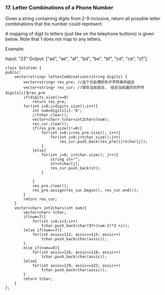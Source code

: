 ### 17. Letter Combinations of a Phone Number
Given a string containing digits from 2-9 inclusive, return all possible letter combinations that the number could represent.

A mapping of digit to letters (just like on the telephone buttons) is given below. Note that 1 does not map to any letters.

Example:

Input: "23"
Output: ["ad", "ae", "af", "bd", "be", "bf", "cd", "ce", "cf"].
```
class Solution {
public:
    vector<string> letterCombinations(string digits) {
        vector<string> res_pre; //这个已处理好的子字符串的组合
        vector<string> res_cur; //保存当前组合， 组合当前遍历的字符digits[i]与res_pre
        if(digits.size()==0)
            return res_pre;
        for(int i=0;i<digits.size();i++){
            int num=digits[i]-'0';
            //tchar.clear();
            vector<char> tchar=int2chars(num);
            res_cur.clear();
            if(res_pre.size()!=0){
                for(int i=0;i<res_pre.size(); i++){
                    for(int j=0;j<tchar.size();j++)
                        res_cur.push_back(res_pre[i]+tchar[j]);
                }
            }else{
                for(int j=0; j<tchar.size(); j++){
                    string st="";
                    st+=tchar[j];
                    res_cur.push_back(st);
                }
                    
            }
            res_pre.clear();
            res_pre.assign(res_cur.begin(), res_cur.end());               
        }
        return res_cur;
    }
    vector<char> int2chars(int num){
        vector<char> tchar;
        if(num<7){
            for(int i=0;i<3;i++)
                tchar.push_back(char(97+(num-2)*3 +i));
        }else if(num==7){
            for(int assic=112; assic<=115; assic++)
                tchar.push_back(char(assic));
        }
        else if(num==8){
            for(int assic=116; assic<=118; assic++)
                tchar.push_back(char(assic));
        }else{
            for(int assic=119; assic<=122; assic++)
                tchar.push_back(char(assic));
        }
        return tchar;
    }
};
```
